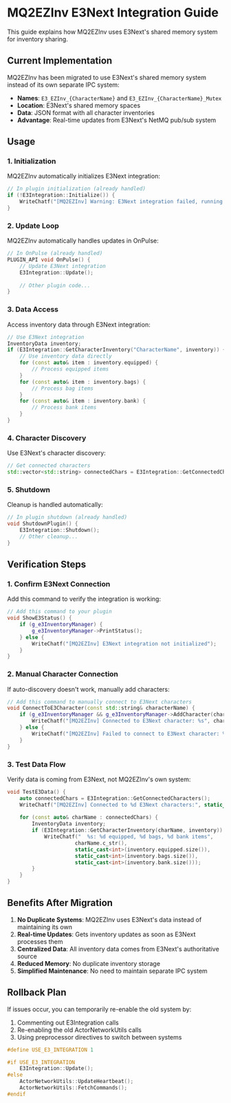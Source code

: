 # MQ2EZInv E3Next Integration Guide

This guide explains how MQ2EZInv uses E3Next's shared memory system for inventory sharing.

## Current Implementation

MQ2EZInv has been migrated to use E3Next's shared memory system instead of its own separate IPC system:
- **Names**: `E3_EZInv_{CharacterName}` and `E3_EZInv_{CharacterName}_Mutex`
- **Location**: E3Next's shared memory spaces
- **Data**: JSON format with all character inventories
- **Advantage**: Real-time updates from E3Next's NetMQ pub/sub system

## Usage

### 1. Initialization

MQ2EZInv automatically initializes E3Next integration:

```cpp
// In plugin initialization (already handled)
if (!E3Integration::Initialize()) {
    WriteChatf("[MQ2EZInv] Warning: E3Next integration failed, running without shared data");
}
```

### 2. Update Loop

MQ2EZInv automatically handles updates in OnPulse:

```cpp
// In OnPulse (already handled)
PLUGIN_API void OnPulse() {
    // Update E3Next integration
    E3Integration::Update();
    
    // Other plugin code...
}
```

### 3. Data Access

Access inventory data through E3Next integration:

```cpp
// Use E3Next integration
InventoryData inventory;
if (E3Integration::GetCharacterInventory("CharacterName", inventory)) {
    // Use inventory data directly
    for (const auto& item : inventory.equipped) {
        // Process equipped items
    }
    for (const auto& item : inventory.bags) {
        // Process bag items  
    }
    for (const auto& item : inventory.bank) {
        // Process bank items
    }
}
```

### 4. Character Discovery

Use E3Next's character discovery:

```cpp
// Get connected characters
std::vector<std::string> connectedChars = E3Integration::GetConnectedCharacters();
```

### 5. Shutdown

Cleanup is handled automatically:

```cpp
// In plugin shutdown (already handled)
void ShutdownPlugin() {
    E3Integration::Shutdown();
    // Other cleanup...
}
```

## Verification Steps

### 1. Confirm E3Next Connection
Add this command to verify the integration is working:

```cpp
// Add this command to your plugin
void ShowE3Status() {
    if (g_e3InventoryManager) {
        g_e3InventoryManager->PrintStatus();
    } else {
        WriteChatf("[MQ2EZInv] E3Next integration not initialized");
    }
}
```

### 2. Manual Character Connection
If auto-discovery doesn't work, manually add characters:

```cpp
// Add this command to manually connect to E3Next characters
void ConnectToE3Character(const std::string& characterName) {
    if (g_e3InventoryManager && g_e3InventoryManager->AddCharacter(characterName)) {
        WriteChatf("[MQ2EZInv] Connected to E3Next character: %s", characterName.c_str());
    } else {
        WriteChatf("[MQ2EZInv] Failed to connect to E3Next character: %s", characterName.c_str());
    }
}
```

### 3. Test Data Flow
Verify data is coming from E3Next, not MQ2EZInv's own system:

```cpp
void TestE3Data() {
    auto connectedChars = E3Integration::GetConnectedCharacters();
    WriteChatf("[MQ2EZInv] Connected to %d E3Next characters:", static_cast<int>(connectedChars.size()));
    
    for (const auto& charName : connectedChars) {
        InventoryData inventory;
        if (E3Integration::GetCharacterInventory(charName, inventory)) {
            WriteChatf("  %s: %d equipped, %d bags, %d bank items", 
                      charName.c_str(),
                      static_cast<int>(inventory.equipped.size()),
                      static_cast<int>(inventory.bags.size()),
                      static_cast<int>(inventory.bank.size()));
        }
    }
}
```

## Benefits After Migration

1. **No Duplicate Systems**: MQ2EZInv uses E3Next's data instead of maintaining its own
2. **Real-time Updates**: Gets inventory updates as soon as E3Next processes them  
3. **Centralized Data**: All inventory data comes from E3Next's authoritative source
4. **Reduced Memory**: No duplicate inventory storage
5. **Simplified Maintenance**: No need to maintain separate IPC system

## Rollback Plan

If issues occur, you can temporarily re-enable the old system by:
1. Commenting out E3Integration calls
2. Re-enabling the old ActorNetworkUtils calls  
3. Using preprocessor directives to switch between systems

```cpp
#define USE_E3_INTEGRATION 1

#if USE_E3_INTEGRATION
    E3Integration::Update();
#else
    ActorNetworkUtils::UpdateHeartbeat();
    ActorNetworkUtils::FetchCommands();
#endif
```